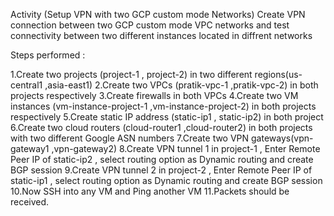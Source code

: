 Activity (Setup VPN with two GCP custom mode Networks)
Create VPN connection between two GCP custom mode VPC networks and test connectivity between two different instances located in diffrent networks

Steps performed :

1.Create two projects (project-1 , project-2) in two different regions(us-central1 ,asia-east1)
2.Create two VPCs (pratik-vpc-1 ,pratik-vpc-2) in both projects respectively
3.Create firewalls in both VPCs
4.Create two VM instances (vm-instance-project-1 ,vm-instance-project-2) in both projects respectively
5.Create static IP address (static-ip1 , static-ip2) in both project
6.Create two cloud routers (cloud-router1 ,cloud-router2) in both projects with two different Google ASN numbers
7.Create two VPN gateways(vpn-gateway1 ,vpn-gateway2)
8.Create VPN tunnel 1 in project-1 , Enter Remote Peer IP of static-ip2 , select routing option as Dynamic routing and create BGP session
9.Create VPN tunnel 2 in project-2 , Enter Remote Peer IP of static-ip1 , select routing option as Dynamic routing and create BGP session
10.Now SSH into any VM and Ping another VM
11.Packets should be received.

